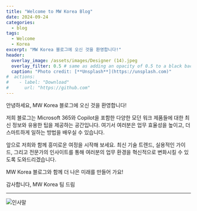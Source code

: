 ```yaml
---
title: "Welcome to MW Korea Blog"
date: 2024-09-24
categories:
  - blog
tags:
  - Welcome
  - Korea
excerpt: "MW Korea 블로그에 오신 것을 환영합니다!"
header:
  overlay_image: /assets/images/Designer (14).jpeg
  overlay_filter: 0.5 # same as adding an opacity of 0.5 to a black background
  caption: "Photo credit: [**Unsplash**](https://unsplash.com)"
#  actions:
#    - label: "Download"
#      url: "https://github.com"
---
```


안녕하세요, MW Korea 블로그에 오신 것을 환영합니다!

저희 블로그는 Microsoft 365와 Copilot을 포함한 다양한 모던 워크 제품들에 대한 최신 정보와 유용한 팁을 제공하는 공간입니다. 여기서 여러분은 업무 효율성을 높이고, 더 스마트하게 일하는 방법을 배우실 수 있습니다.

앞으로 저희와 함께 흥미로운 여정을 시작해 보세요. 최신 기술 트렌드, 실용적인 가이드, 그리고 전문가의 인사이트를 통해 여러분의 업무 환경을 혁신적으로 변화시킬 수 있도록 도와드리겠습니다.

MW Korea 블로그와 함께 더 나은 미래를 만들어 가요!

감사합니다, MW Korea 팀 드림

---

![인사말](/mwkorea/assets/images/20240926/copilot.png)